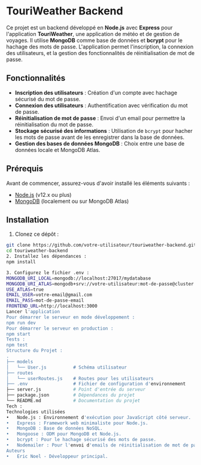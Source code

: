 # TouriWeather Backend

Ce projet est un backend développé en **Node.js** avec **Express** pour l'application **TouriWeather**, une application de météo et de gestion de voyages. Il utilise **MongoDB** comme base de données et **bcrypt** pour le hachage des mots de passe. L'application permet l'inscription, la connexion des utilisateurs, et la gestion des fonctionnalités de réinitialisation de mot de passe.

## Fonctionnalités

- **Inscription des utilisateurs** : Création d'un compte avec hachage sécurisé du mot de passe.
- **Connexion des utilisateurs** : Authentification avec vérification du mot de passe.
- **Réinitialisation de mot de passe** : Envoi d'un email pour permettre la réinitialisation du mot de passe.
- **Stockage sécurisé des informations** : Utilisation de `bcrypt` pour hacher les mots de passe avant de les enregistrer dans la base de données.
- **Gestion des bases de données MongoDB** : Choix entre une base de données locale et MongoDB Atlas.

## Prérequis

Avant de commencer, assurez-vous d'avoir installé les éléments suivants :

- [Node.js](https://nodejs.org/) (v12.x ou plus)
- [MongoDB](https://www.mongodb.com/) (localement ou sur MongoDB Atlas)

## Installation

1. Clonez ce dépôt :

```bash
git clone https://github.com/votre-utilisateur/touriweather-backend.git
cd touriweather-backend
2. Installez les dépendances :
npm install

3. Configurez le fichier .env :
MONGODB_URI_LOCAL=mongodb://localhost:27017/mydatabase
MONGODB_URI_ATLAS=mongodb+srv://votre-utilisateur:mot-de-passe@cluster.mongodb.net/nom-de-base-de-donnees?retryWrites=true&w=majority
USE_ATLAS=true
EMAIL_USER=votre-email@gmail.com
EMAIL_PASS=mot-de-passe-email
FRONTEND_URL=http://localhost:3000
Lancer l'application
Pour démarrer le serveur en mode développement :
npm run dev
Pour démarrer le serveur en production :
npm start
Tests :
npm test
Structure du Projet :
.
├── models
│   └── User.js          # Schéma utilisateur
├── routes
│   └── userRoutes.js    # Routes pour les utilisateurs
├── .env                 # Fichier de configuration d'environnement
├── server.js            # Point d'entrée du serveur
├── package.json         # Dépendances du projet
└── README.md            # Documentation du projet
Tech :
Technologies utilisées
•	Node.js : Environnement d'exécution pour JavaScript côté serveur.
•	Express : Framework web minimaliste pour Node.js.
•	MongoDB : Base de données NoSQL.
•	Mongoose : ODM pour MongoDB et Node.js.
•	bcrypt : Pour le hachage sécurisé des mots de passe.
•	Nodemailer : Pour l'envoi d'emails de réinitialisation de mot de passe.
Auteurs
•	Eric Noel - Développeur principal.


